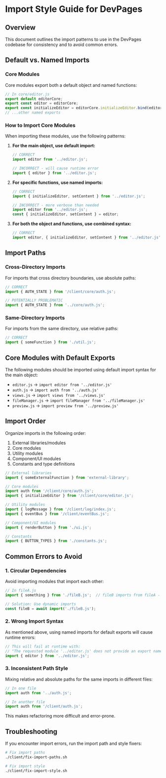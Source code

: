 # Import Style Guide for DevPages

## Overview

This document outlines the import patterns to use in the DevPages codebase for consistency and to avoid common errors.

## Default vs. Named Imports

### Core Modules

Core modules export both a default object and named functions:

```javascript
// In core/editor.js
export default editorCore;
export const editor = editorCore;
export const initializeEditor = editorCore.initializeEditor.bind(editorCore);
// ...other named exports
```

### How to Import Core Modules

When importing these modules, use the following patterns:

1. **For the main object, use default import:**

   ```javascript
   // CORRECT
   import editor from '../editor.js';
   
   // INCORRECT - will cause runtime error
   import { editor } from '../editor.js';
   ```

2. **For specific functions, use named imports:**

   ```javascript
   // CORRECT
   import { initializeEditor, setContent } from '../editor.js';
   
   // INCORRECT - more verbose than needed
   import editor from '../editor.js';
   const { initializeEditor, setContent } = editor;
   ```

3. **For both the object and functions, use combined syntax:**

   ```javascript
   // CORRECT
   import editor, { initializeEditor, setContent } from '../editor.js';
   ```

## Import Paths

### Cross-Directory Imports

For imports that cross directory boundaries, use absolute paths:

```javascript
// CORRECT
import { AUTH_STATE } from '/client/core/auth.js';

// POTENTIALLY PROBLEMATIC
import { AUTH_STATE } from '../core/auth.js';
```

### Same-Directory Imports

For imports from the same directory, use relative paths:

```javascript
// CORRECT
import { someFunction } from './util.js';
```

## Core Modules with Default Exports

The following modules should be imported using default import syntax for the main object:

- `editor.js` -> `import editor from '../editor.js'`
- `auth.js` -> `import auth from '../auth.js'`
- `views.js` -> `import views from '../views.js'`
- `fileManager.js` -> `import fileManager from '../fileManager.js'`
- `preview.js` -> `import preview from '../preview.js'`

## Import Order

Organize imports in the following order:

1. External libraries/modules
2. Core modules
3. Utility modules  
4. Component/UI modules
5. Constants and type definitions

```javascript
// External libraries
import { someExternalFunction } from 'external-library';

// Core modules
import auth from '/client/core/auth.js';
import { initializeEditor } from '/client/core/editor.js';

// Utility modules
import { logMessage } from '/client/log/index.js';
import { eventBus } from '/client/eventBus.js';

// Component/UI modules
import { renderButton } from './ui.js';

// Constants
import { BUTTON_TYPES } from './constants.js';
```

## Common Errors to Avoid

### 1. Circular Dependencies

Avoid importing modules that import each other:

```javascript
// In fileA.js
import { something } from './fileB.js';  // fileB imports from fileA - circular!

// Solution: Use dynamic imports
const fileB = await import('./fileB.js');
```

### 2. Wrong Import Syntax

As mentioned above, using named imports for default exports will cause runtime errors:

```javascript
// This will fail at runtime with:
// "The requested module '../editor.js' does not provide an export named 'editor'"
import { editor } from '../editor.js';
```

### 3. Inconsistent Path Style

Mixing relative and absolute paths for the same imports in different files:

```javascript
// In one file
import auth from '../auth.js';

// In another file
import auth from '/client/auth.js';
```

This makes refactoring more difficult and error-prone.

## Troubleshooting

If you encounter import errors, run the import path and style fixers:

```bash
# Fix import paths
./client/fix-import-paths.sh

# Fix import style
./client/fix-import-style.sh
``` 